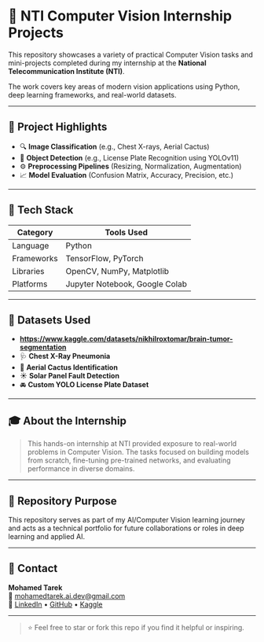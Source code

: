 # 🧠 NTI Computer Vision Internship Projects

This repository showcases a variety of practical Computer Vision tasks and mini-projects completed during my internship at the **National Telecommunication Institute (NTI)**.

The work covers key areas of modern vision applications using Python, deep learning frameworks, and real-world datasets.

---

## 📁 Project Highlights

- 🔍 **Image Classification** (e.g., Chest X-rays, Aerial Cactus)
- 🎯 **Object Detection** (e.g., License Plate Recognition using YOLOv11)
- ⚙️ **Preprocessing Pipelines** (Resizing, Normalization, Augmentation)
- 📈 **Model Evaluation** (Confusion Matrix, Accuracy, Precision, etc.)

---

## 🧰 Tech Stack

| Category        | Tools Used                                             |
|----------------|---------------------------------------------------------|
| Language        | Python                                                 |
| Frameworks      | TensorFlow, PyTorch                                    |
| Libraries       | OpenCV, NumPy, Matplotlib                              |
| Platforms       | Jupyter Notebook, Google Colab                         |

---

## 📂 Datasets Used
- **https://www.kaggle.com/datasets/nikhilroxtomar/brain-tumor-segmentation**
- 🩺 **Chest X-Ray Pneumonia**
- 🌵 **Aerial Cactus Identification**
- ☀️ **Solar Panel Fault Detection**
- 🚘 **Custom YOLO License Plate Dataset**

---

## 🎓 About the Internship

> This hands-on internship at NTI provided exposure to real-world problems in Computer Vision. The tasks focused on building models from scratch, fine-tuning pre-trained networks, and evaluating performance in diverse domains.

---

## 📌 Repository Purpose

This repository serves as part of my AI/Computer Vision learning journey and acts as a technical portfolio for future collaborations or roles in deep learning and applied AI.

---

## 🔗 Contact

**Mohamed Tarek**  
📧 mohamedtarek.ai.dev@gmail.com  
🔗 [LinkedIn](https://www.linkedin.com/in/mohamed-tarek-ai/) • [GitHub](https://github.com/mohamed-tarek-01) • [Kaggle](https://www.kaggle.com/mohamedtarek77)

---

> ⭐ Feel free to star or fork this repo if you find it helpful or inspiring.
